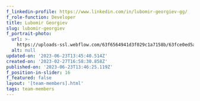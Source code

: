 ```yaml
---
f_linkedin-profile: https://www.linkedin.com/in/lubomir-georgiev-gg/
f_role-function: Developer
title: Lubomir Georgiev
slug: lubomir-georgiev
f_portrait-photo:
  url: >-
    https://uploads-ssl.webflow.com/63f6564941d3f029c1a7158b/63fce0ed5a97d5e90f4fe5b8_Lubomir.jpeg
  alt: null
updated-on: '2023-06-23T13:45:40.514Z'
created-on: '2023-02-27T16:58:30.858Z'
published-on: '2023-06-23T13:46:25.119Z'
f_position-in-slider: 16
f_featured: false
layout: '[team-members].html'
tags: team-members
---
```



